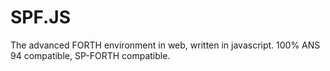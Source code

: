 SPF.JS
======

The advanced FORTH environment in web, written in javascript. 100% ANS 94 compatible, SP-FORTH compatible.
